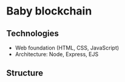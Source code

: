 # Baby blockchain


## Technologies
- Web foundation (HTML, CSS, JavaScript)
- Architecture: Node, Express, EJS
## Structure
